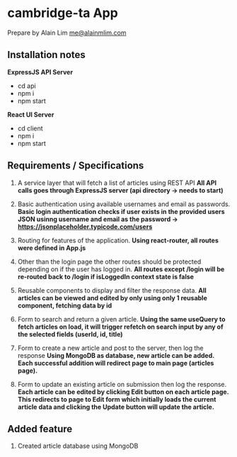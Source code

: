 # cambridge-ta App
Prepare by Alain Lim
me@alainmlim.com

## Installation notes

**ExpressJS API Server**
- cd api
- npm i
- npm start

**React UI Server**
- cd client
- npm i
- npm start

## Requirements / Specifications

1. A service layer that will fetch a list of articles using REST API
**All API calls goes through ExpressJS server (api directory -> needs to start)**

2. Basic authentication using available usernames and email as passwords.
**Basic login authentication checks if user exists in the provided users JSON usinng username and email as the password -> https://jsonplaceholder.typicode.com/users**

3. Routing for features of the application.
**Using react-router, all routes were defined in App.js**

4. Other than the login page the other routes should be protected depending on if the user has logged in.
**All routes except /login will be re-routed back to /login if isLoggedIn context state is false**

5. Reusable components to display and filter the response data.
**All articles can be viewed and edited by only using only 1 reusable component, fetching data by id**

6. Form to search and return a given article.
**Using the same useQuery to fetch articles on load, it will trigger refetch on search input by any of the selected fields (userId, id, title)**

7. Form to create a new article and post to the server, then log the response
**Using MongoDB as database, new article can be added. Each successful addition will redirect page to main page (articles page).**

8. Form to update an existing article on submission then log the response.
**Each article can be edited by clicking Edit button on each article page. This redirects to page to Edit form which initially loads the current article data and clicking the Update button will update the article.**

## Added feature
1. Created article database using MongoDB